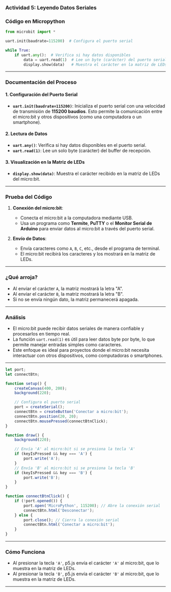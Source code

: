 ### **Actividad 5: Leyendo Datos Seriales**



### **Código en Micropython**

```python
from microbit import *

uart.init(baudrate=115200)  # Configura el puerto serial

while True:
    if uart.any():  # Verifica si hay datos disponibles
        data = uart.read(1)  # Lee un byte (carácter) del puerto serial
        display.show(data)   # Muestra el carácter en la matriz de LEDs
```

---

### **Documentación del Proceso**

#### **1. Configuración del Puerto Serial**
- **`uart.init(baudrate=115200)`**: Inicializa el puerto serial con una velocidad de transmisión de **115200 baudios**. Esto permite la comunicación entre el micro:bit y otros dispositivos (como una computadora o un smartphone).

#### **2. Lectura de Datos**
- **`uart.any()`**: Verifica si hay datos disponibles en el puerto serial.
- **`uart.read(1)`**: Lee un solo byte (carácter) del buffer de recepción.

#### **3. Visualización en la Matriz de LEDs**
- **`display.show(data)`**: Muestra el carácter recibido en la matriz de LEDs del micro:bit.

---

### **Prueba del Código**

1. **Conexión del micro:bit**:
   - Conecta el micro:bit a la computadora mediante USB.
   - Usa un programa como **Termite**, **PuTTY** o el **Monitor Serial de Arduino** para enviar datos al micro:bit a través del puerto serial.

2. **Envío de Datos**:
   - Envía caracteres como `A`, `B`, `C`, etc., desde el programa de terminal.
   - El micro:bit recibirá los caracteres y los mostrará en la matriz de LEDs.

---

### **¿Qué arroja?**

- Al enviar el carácter `A`, la matriz mostrará la letra "A".
- Al enviar el carácter `B`, la matriz mostrará la letra "B".
- Si no se envía ningún dato, la matriz permanecerá apagada.

---

### **Análisis**

- El micro:bit puede recibir datos seriales de manera confiable y procesarlos en tiempo real.
- La función `uart.read(1)` es útil para leer datos byte por byte, lo que permite manejar entradas simples como caracteres.
- Este enfoque es ideal para proyectos donde el micro:bit necesita interactuar con otros dispositivos, como computadoras o smartphones.

---



```js
let port;
let connectBtn;

function setup() {
    createCanvas(400, 200);
    background(220);

    // Configura el puerto serial
    port = createSerial();
    connectBtn = createButton('Conectar a micro:bit');
    connectBtn.position(20, 20);
    connectBtn.mousePressed(connectBtnClick);
}

function draw() {
    background(220);

    // Envía 'A' al micro:bit si se presiona la tecla 'A'
    if (keyIsPressed && key === 'A') {
        port.write('A');
    }
    // Envía 'B' al micro:bit si se presiona la tecla 'B'
    if (keyIsPressed && key === 'B') {
        port.write('B');
    }
}

function connectBtnClick() {
    if (!port.opened()) {
        port.open('MicroPython', 115200); // Abre la conexión serial
        connectBtn.html('Desconectar');
    } else {
        port.close(); // Cierra la conexión serial
        connectBtn.html('Conectar a micro:bit');
    }
}
```

---

### **Cómo Funciona**
- Al presionar la tecla `'A'`, p5.js envía el carácter `'A'` al micro:bit, que lo muestra en la matriz de LEDs.
- Al presionar la tecla `'B'`, p5.js envía el carácter `'B'` al micro:bit, que lo muestra en la matriz de LEDs.

---
